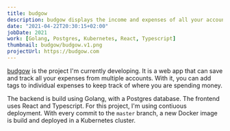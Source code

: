 ```yaml
---
title: budgow
description: budgow displays the income and expenses of all your accounts. It helps you to know what you are spending.
date: "2021-04-22T20:30:15+02:00"
jobDate: 2021
work: [Golang, Postgres, Kubernetes, React, Typescript]
thumbnail: budgow/budgow.v1.png
projectUrl: https://budgow.com
---
```


[budgow](https://budgow.com) is the project I'm currently developing. It is a web app that can save and track all your expenses from multiple accounts. With it, you can add tags to individual expenses to keep track of where you are spending money.

The backend is build using Golang, with a Postgres database. The frontend uses React and Typescript. For this project, I'm using contiuous deployment. With every commit to the `master` branch, a new Docker image is build and deployed in a Kubernetes cluster.
